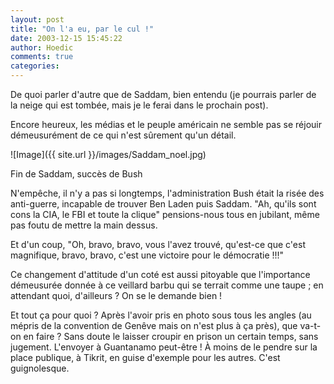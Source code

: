 ```yaml
---
layout: post
title: "On l'a eu, par le cul !"
date: 2003-12-15 15:45:22
author: Hoedic
comments: true
categories: 
---
```



De quoi parler d'autre que de Saddam, bien entendu (je pourrais parler de la neige qui est tombée, mais je le ferai dans le prochain post).

Encore heureux, les médias et le peuple américain ne semble pas se réjouir démeusurément de ce qui n'est sûrement qu'un détail.

![Image]({{ site.url }}/images/Saddam_noel.jpg)
<div class="photoattrib">Fin de Saddam, succès de Bush</div>



N'empêche, il n'y a pas si longtemps, l'administration Bush était la risée des anti-guerre, incapable de trouver Ben Laden puis Saddam. "Ah, qu'ils sont cons la CIA, le FBI et toute la clique" pensions-nous tous en jubilant, même pas foutu de mettre la main dessus.

Et d'un coup, "Oh, bravo, bravo, vous l'avez trouvé, qu'est-ce que c'est magnifique, bravo, bravo, c'est une victoire pour le démocratie !!!"

Ce changement d'attitude d'un coté est aussi pitoyable que l'importance démeusurée donnée à ce veillard barbu qui se terrait comme une taupe ; en attendant quoi, d'ailleurs ? On se le demande bien !

Et tout ça pour quoi ? Après l'avoir pris en photo sous tous les angles (au mépris de la convention de Genêve mais on n'est plus à ça près), que va-t-on en faire ? Sans doute le laisser croupir en prison un certain temps, sans jugement. L'envoyer à Guantanamo peut-être ! À moins de le pendre sur la place publique, à Tikrit, en guise d'exemple pour les autres. C'est guignolesque.